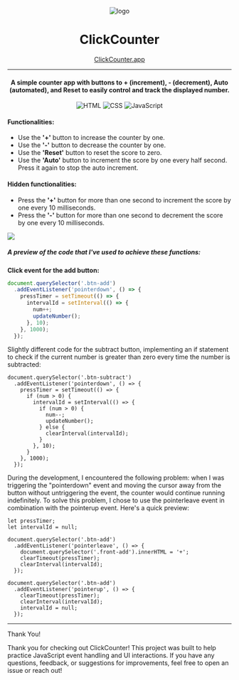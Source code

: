 
 <p align="center">
  <img src="https://i.imgur.com/i8ZXSXx_d.png?maxwidth=520&shape=thumb&fidelity=high" alt="logo">
</p>

<h1 align="center">ClickCounter</h1>
<p align="center">
  <a href="https://clickcoounter.netlify.app">ClickCounter.app</a>
</p>

---

<h4 align="center">A simple counter app with buttons to + (increment), - (decrement), Auto (automated), and Reset to easily control and track the displayed number.</h4>

<p align="center">
  <img src="https://img.shields.io/badge/HTML-orange" alt="HTML">
  <img src="https://img.shields.io/badge/CSS-blue" alt="CSS">
  <img src="https://img.shields.io/badge/JavaScript-yellow" alt="JavaScript">
</p>

#### Functionalities:

- Use the **'+'** button to increase the counter by one.
- Use the **'-'** button to decrease the counter by one.
- Use the **'Reset'** button to reset the score to zero.
- Use the **'Auto'** button to increment the score by one every half second. Press it again to stop the auto increment.

#### Hidden functionalities:

- Press the **'+'** button for more than one second to increment the score by one every 10 milliseconds.
- Press the **'-'** button for more than one second to decrement the score by one every 10 milliseconds.

![](/assets/Untitled%20video%20-%20Made%20with%20Clipchamp%20(2).gif)

##### A preview of the code that I've used to achieve these functions:

**Click event for the add button:**

```js
document.querySelector('.btn-add')
  .addEventListener('pointerdown', () => {
    pressTimer = setTimeout(() => {
      intervalId = setInterval(() => {
        num++;
        updateNumber();
      }, 10);
    }, 1000);
  });
```
Slightly different code for the subtract button, implementing an if statement to check if the current number is greater than zero every time the number is subtracted:
```JS
document.querySelector('.btn-subtract')
  .addEventListener('pointerdown', () => {
    pressTimer = setTimeout(() => {
      if (num > 0) {
        intervalId = setInterval(() => {
          if (num > 0) {
            num--;
            updateNumber();
          } else {
            clearInterval(intervalId); 
          }
        }, 10);
      }
    }, 1000);
  });
```
During the development, I encountered the following problem: when I was triggering the "pointerdown" event and moving the cursor away from the button without untriggering the event, the counter would continue running indefinitely.
To solve this problem, I chose to use the pointerleave event in combination with the pointerup event. Here's a quick preview:
```JS
let pressTimer;
let intervalId = null;

document.querySelector('.btn-add')
  .addEventListener('pointerleave', () => {
    document.querySelector('.front-add').innerHTML = '+';
    clearTimeout(pressTimer);
    clearInterval(intervalId);
  });

document.querySelector('.btn-add')
  .addEventListener('pointerup', () => {
    clearTimeout(pressTimer);
    clearInterval(intervalId);
    intervalId = null;
  });
  ```
---
Thank You!

Thank you for checking out ClickCounter! This project was built to help practice JavaScript event handling and UI interactions. If you have any questions, feedback, or suggestions for improvements, feel free to open an issue or reach out!

